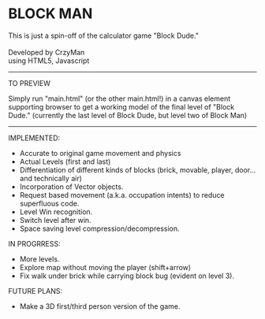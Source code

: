 BLOCK MAN
=========

This is just a spin-off of the calculator game "Block Dude." <br><br>
Developed by CrzyMan <br>
using HTML5, Javascript

----
TO PREVIEW

Simply run "main.html" (or the other main.html!) in a canvas element supporting browser to get a working model of the final level of "Block Dude." (currently the last level of Block Dude, but level two of Block Man)

----
IMPLEMENTED:
- Accurate to original game movement and physics
- Actual Levels (first and last)
- Differentiation of different kinds of blocks (brick, movable, player, door... and technically air)
- Incorporation of Vector objects.
- Request based movement (a.k.a. occupation intents) to reduce superfluous code.
- Level Win recognition.
- Switch level after win.
- Space saving level compression/decompression.

IN PROGRRESS:

- More levels.
- Explore map without moving the player (shift+arrow)
- Fix walk under brick while carrying block bug (evident on level 3).

FUTURE PLANS:

- Make a 3D first/third person version of the game.